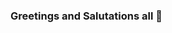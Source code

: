 ### Greetings and Salutations all 👋

<!--
**DomiJohnson19/DomiJohnson19** is a ✨ _special_ ✨ repository because its `README.md` (this file) appears on your GitHub profile.

Here are some ideas to get you started:

- 🔭 I’m currently working on earning my Library Science degree through Drexel University.
- 🌱 I’m currently learning about various different things regarding data and data curation.
- 👯 I’m looking to collaborate on, well nothing really. I don't have anything to collaborate with. I prefer going solo at times, helps me think.
- 🤔 I’m looking for help with understanding data and metadata as a whole. I just don't get it at times.
- 💬 Ask me about games and what my favorite ones are.
- 📫 How to reach me: you can reach me via email at dj557@drexel.edu
- 😄 Pronouns: I personally don't like to use pronouns.
- ⚡ Fun fact: My favorite food is Steamed Pork Dumplings
-->
